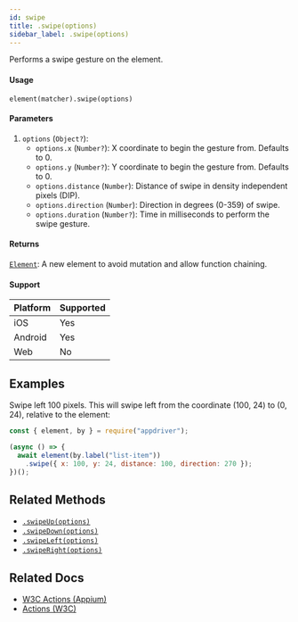 ```yaml
---
id: swipe
title: .swipe(options)
sidebar_label: .swipe(options)
---
```


Performs a swipe gesture on the element.

#### Usage

```text
element(matcher).swipe(options)
```

#### Parameters

1. `options` (`Object?`):
    - `options.x` (`Number?`): X coordinate to begin the gesture from. Defaults to 0.
    - `options.y` (`Number?`): Y coordinate to begin the gesture from. Defaults to 0.
    - `options.distance` (`Number`): Distance of swipe in density independent pixels (DIP).
    - `options.direction` (`Number`): Direction in degrees (0-359) of swipe.
    - `options.duration` (`Number?`): Time in milliseconds to perform the swipe gesture.

#### Returns

[`Element`](../element.md): A new element to avoid mutation and allow function chaining.

#### Support

| Platform | Supported |
| -------- | --------- |
| iOS      | Yes       |
| Android  | Yes       |
| Web      | No        |

## Examples

Swipe left 100 pixels. This will swipe left from the coordinate (100, 24) to (0, 24), relative to the element:

```javascript
const { element, by } = require("appdriver");

(async () => {
  await element(by.label("list-item"))
    .swipe({ x: 100, y: 24, distance: 100, direction: 270 });
})();
```

## Related Methods

- [`.swipeUp(options)`](./swipeUp.md)
- [`.swipeDown(options)`](./swipeDown.md)
- [`.swipeLeft(options)`](./swipeLeft.md)
- [`.swipeRight(options)`](./swipeRight.md)

## Related Docs

- [W3C Actions (Appium)](http://appium.io/docs/en/commands/interactions/actions/)
- [Actions (W3C)](https://www.w3.org/TR/webdriver/#actions)